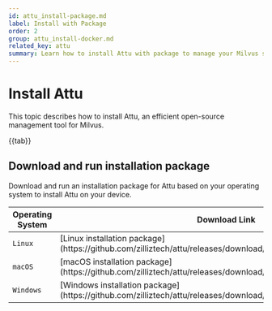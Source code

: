 ```yaml
---
id: attu_install-package.md
label: Install with Package
order: 2
group: attu_install-docker.md
related_key: attu
summary: Learn how to install Attu with package to manage your Milvus service.
---
```


# Install Attu

This topic describes how to install Attu, an efficient open-source management tool for Milvus.

{{tab}}

## Download and run installation package

Download and run an installation package for Attu based on your operating system to install Attu on your device.

<table class="attu-package">
	<thead>
        <tr>
            <th>Operating System</th>
            <th>Download Link</th>
        </tr>
	</thead>
	<tbody>
        <tr>
            <td><code>Linux</code></td>
            <td>[Linux installation package](https://github.com/zilliztech/attu/releases/download/v0.1.11/attu_0.1.11_amd64.deb)</td>
        </tr>
        <tr>
            <td><code>macOS</code></td>
            <td>[macOS installation package](https://github.com/zilliztech/attu/releases/download/v0.1.11/attu-0.1.11.dmg)</td>
        </tr>
        <tr>
            <td><code>Windows</code></td>
            <td>[Windows installation package](https://github.com/zilliztech/attu/releases/download/v0.1.11/attu-Setup-0.1.11.exe)</td>
        </tr>
	</tbody>
</table>
